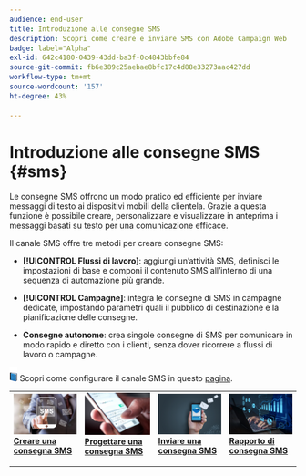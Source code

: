 ```yaml
---
audience: end-user
title: Introduzione alle consegne SMS
description: Scopri come creare e inviare SMS con Adobe Campaign Web
badge: label="Alpha"
exl-id: 642c4180-0439-43dd-ba3f-0c4843bbfe84
source-git-commit: fb6e389c25aebae8bfc17c4d88e33273aac427dd
workflow-type: tm+mt
source-wordcount: '157'
ht-degree: 43%

---
```


# Introduzione alle consegne SMS {#sms}

Le consegne SMS offrono un modo pratico ed efficiente per inviare messaggi di testo ai dispositivi mobili della clientela. Grazie a questa funzione è possibile creare, personalizzare e visualizzare in anteprima i messaggi basati su testo per una comunicazione efficace.

Il canale SMS offre tre metodi per creare consegne SMS:

* **[!UICONTROL Flussi di lavoro]**: aggiungi un’attività SMS, definisci le impostazioni di base e componi il contenuto SMS all’interno di una sequenza di automazione più grande.

* **[!UICONTROL Campagne]**: integra le consegne di SMS in campagne dedicate, impostando parametri quali il pubblico di destinazione e la pianificazione delle consegne.

* **Consegne autonome**: crea singole consegne di SMS per comunicare in modo rapido e diretto con i clienti, senza dover ricorrere a flussi di lavoro o campagne.

![](../assets/do-not-localize/book.png) Scopri come configurare il canale SMS in questo [pagina](https://experienceleague.adobe.com/docs/campaign/campaign-v8/campaigns/send/sms.html?lang=en).

<table style="table-layout:fixed"><tr style="border: 0;">
<td>
<a href="create-sms.md">
<img alt="Lead" src="assets/do-not-localize/create_sms.png">
</a>
<div><a href="create-sms.md"><strong>Creare una consegna SMS</strong>
</div>
<p>
</td>
<td>
<a href="content-sms.md">
<img alt="Infrequente" src="assets/do-not-localize/design_sms.png">
</a>
<div>
<a href="content-sms.md"><strong>Progettare una consegna SMS<strong></strong></a>
</div>
<p></td>
<td>
<a href="send-sms.md">
<img alt="Convalida" src="assets/do-not-localize/send_sms.png">
</a>
<div>
<a href="send-sms.md"><strong>Inviare una consegna SMS</strong></a>
</div>
<p>
</td>
<td>
<a href="send-sms.md">
<img alt="Convalida" src="assets/do-not-localize/report_sms.jpeg">
</a>
<div>
<a href="send-sms.md"><strong>Rapporto di consegna SMS</strong></a>
</div>
<p>
</td>
</tr></table>
